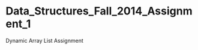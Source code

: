 Data_Structures_Fall_2014_Assignment_1
======================================

Dynamic Array List Assignment
